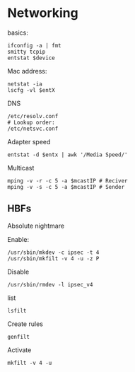 Networking
======================================

basics:
```
ifconfig -a | fmt
smitty tcpip
entstat $device
```

Mac address:
```
netstat -ia
lscfg -vl $entX
```

DNS
```
/etc/resolv.conf
# Lookup order:
/etc/netsvc.conf
```

Adapter speed
```
entstat -d $entx | awk '/Media Speed/'
```

Multicast
```
mping -v -r -c 5 -a $mcastIP # Reciver
mping -v -s -c 5 -a $mcastIP # Sender
```

## HBFs
Absolute nightmare

Enable:
```
/usr/sbin/mkdev -c ipsec -t 4
/usr/sbin/mkfilt -v 4 -u -z P
```

Disable
```
/usr/sbin/rmdev -l ipsec_v4
```

list
```
lsfilt
```

Create rules
```
genfilt
```

Activate
```
mkfilt -v 4 -u
```
